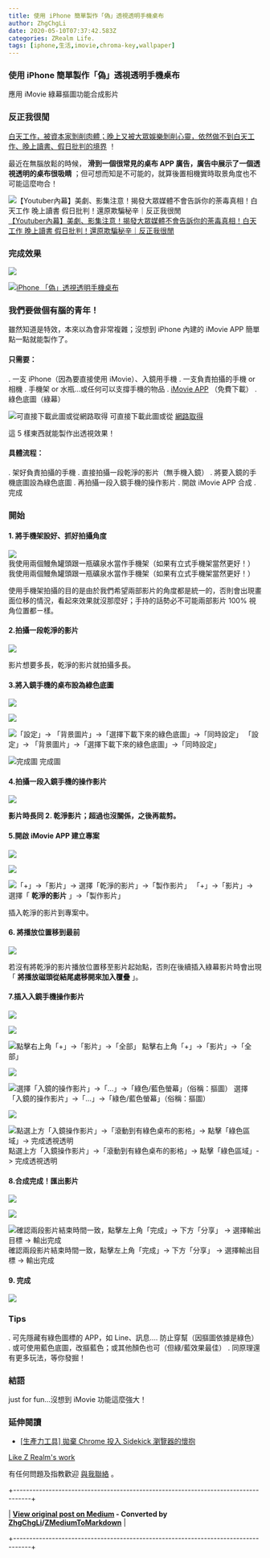 ```yaml
---
title: 使用 iPhone 簡單製作「偽」透視透明手機桌布
author: ZhgChgLi
date: 2020-05-10T07:37:42.583Z
categories: ZRealm Life.
tags: [iphone,生活,imovie,chroma-key,wallpaper]
---
```


### 使用 iPhone 簡單製作「偽」透視透明手機桌布

應用 iMovie 綠幕摳圖功能合成影片
### 反正我很閒

[白天工作，被資本家剝削肉體；晚上又被大眾娛樂剝削心靈，依然做不到白天工作、晚上讀書、假日批判的境界](https://www.youtube.com/watch?v=0_dVHQBx-4k) ！

最近在無腦放鬆的時候， **滑到一個很常見的桌布 APP 廣告，廣告中展示了一個透視透明的桌布很吸睛** ；但可想而知是不可能的，就算後置相機實時取景角度也不可能這麼吻合！

![【Youtuber內幕】美劇、影集注意！揭發大眾媒體不會告訴你的荼毒真相！白天工作 晚上讀書 假日批判！還原欺騙秘辛｜反正我很閒](/assets/2e4429f410d6/1*ld3iXPtwH_pqTLADZcnSNg.png "【Youtuber內幕】美劇、影集注意！揭發大眾媒體不會告訴你的荼毒真相！白天工作 晚上讀書 假日批判！還原欺騙秘辛｜反正我很閒")
[【Youtuber內幕】美劇、影集注意！揭發大眾媒體不會告訴你的荼毒真相！白天工作 晚上讀書 假日批判！還原欺騙秘辛｜反正我很閒](https://www.youtube.com/watch?v=0_dVHQBx-4k)
### 完成效果

![](/assets/2e4429f410d6/1*ajTSwFaGmyAwQq05vUQVqA.png)

[![iPhone 「偽」透視透明手機桌布](/assets/2e4429f410d6/1cac_hqdefault.jpg "iPhone 「偽」透視透明手機桌布")](https://www.youtube.com/watch?v=J_uFAQEHxDM)
### 我們要做個有腦的青年！

雖然知道是特效，本來以為會非常複雜；沒想到 iPhone 內建的 iMovie APP 簡單點一點就能製作了。
#### **只需要：**
. 一支 iPhone（因為要直接使用 iMovie）、入鏡用手機
. 一支負責拍攝的手機 or 相機
. 手機架 or 水瓶…或任何可以支撐手機的物品
. [iMovie APP](https://apps.apple.com/tw/app/imovie/id377298193) （免費下載）
. 綠色底圖（綠幕）


![可直接下載此圖或從網路取得](/assets/2e4429f410d6/1*nsCFd5nwtAIYr0qc8QlzUg.jpeg "可直接下載此圖或從網路取得")
可直接下載此圖或從 [網路取得](https://www.google.com/search?q=green+screen&tbm=isch&ved=2ahUKEwiWl7yC16jpAhXAx4sBHWVACioQ2-cCegQIABAA&oq=green+screen&gs_lcp=CgNpbWcQAzIECCMQJzIECCMQJzICCAAyAggAMgIIADICCAAyAggAMgIIADICCAAyAggAULXwGli18BpgxPQaaABwAHgAgAE4iAE4kgEBMZgBAKABAaoBC2d3cy13aXotaW1n&sclient=img&ei=u6C3XtbNBsCPr7wP5YCp0AI&bih=945&biw=1920)

這 5 樣東西就能製作出透視效果！
#### 具體流程：
. 架好負責拍攝的手機
. 直接拍攝一段乾淨的影片（無手機入鏡）
. 將要入鏡的手機底圖設為綠色底圖
. 再拍攝一段入鏡手機的操作影片
. 開啟 iMovie APP 合成
. 完成

### 開始
#### 1. 將手機架設好、抓好拍攝角度

![我使用兩個鰻魚罐頭跟一瓶礦泉水當作手機架（如果有立式手機架當然更好！）](/assets/2e4429f410d6/1*-Y5H7G6VVPUUgTGaUB2f1A.jpeg "我使用兩個鰻魚罐頭跟一瓶礦泉水當作手機架（如果有立式手機架當然更好！）")
我使用兩個鰻魚罐頭跟一瓶礦泉水當作手機架（如果有立式手機架當然更好！）

使用手機架拍攝的目的是由於我們希望兩部影片的角度都是統一的，否則會出現畫面位移的情況，看起來效果就沒那麼好；手持的話勢必不可能兩部影片 100% 視角位置都ㄧ樣。
#### 2.拍攝一段乾淨的影片

![](/assets/2e4429f410d6/1*qvC6sNrznXmv9rHoWzPiUA.jpeg)

影片想要多長，乾淨的影片就拍攝多長。
#### 3.將入鏡手機的桌布設為綠色底圖

![](/assets/2e4429f410d6/1*m_MEA1SudODPvYyogcd5Gw.png)

![](/assets/2e4429f410d6/1*-qVuOCQWlTpjkopYVV_SMg.png)

![「設定」-> 「背景圖片」->「選擇下載下來的綠色底圖」->「同時設定」](/assets/2e4429f410d6/1*qso6JJNOi2Ox_hMfLMAR6A.png "「設定」-> 「背景圖片」->「選擇下載下來的綠色底圖」->「同時設定」")
「設定」-> 「背景圖片」->「選擇下載下來的綠色底圖」->「同時設定」

![完成圖](/assets/2e4429f410d6/1*NYjXaoCiscPDzYdIlyUPbA.png "完成圖")
完成圖
#### 4.拍攝一段入鏡手機的操作影片

![](/assets/2e4429f410d6/1*SOyY49HM3-kWmDCdjrznDQ.jpeg)

**影片時長同 2. 乾淨影片；超過也沒關係，之後再裁剪。**
#### 5.開啟 iMovie APP 建立專案

![](/assets/2e4429f410d6/1*s71QOS2Eici5nXtOohc1UQ.png)

![](/assets/2e4429f410d6/1*GGZFGI_ttJyAc4L1GghZBw.png)

![「+」->「影片」-> 選擇「乾淨的影片」->「製作影片」](/assets/2e4429f410d6/1*Ju3cpubikU57M0fRadT_FA.jpeg "「+」->「影片」-> 選擇「乾淨的影片」->「製作影片」")
「+」->「影片」-> 選擇「 **乾淨的影片** 」->「製作影片」

插入乾淨的影片到專案中。
#### 6. 將播放位置移到最前

![](/assets/2e4429f410d6/1*hCeZAoZggCU14s5rAmqv9Q.png)

若沒有將乾淨的影片播放位置移至影片起始點，否則在後續插入綠幕影片時會出現「 **將播放磁頭從結尾處移開來加入覆疊** 」。
#### 7.插入入鏡手機操作影片

![](/assets/2e4429f410d6/1*hCeZAoZggCU14s5rAmqv9Q.png)

![](/assets/2e4429f410d6/1*QWv0KEjoOGT6ij1A9aSeFA.png)

![點擊右上角「+」->「影片」->「全部」](/assets/2e4429f410d6/1*bV7cBJN5tQyez7h1UEo3GA.jpeg "點擊右上角「+」->「影片」->「全部」")
點擊右上角「+」->「影片」->「全部」

![](/assets/2e4429f410d6/1*oQnGYEzWKHg4G7sYeiANVg.jpeg)

![選擇「入鏡的操作影片」->「…」->「綠色/藍色螢幕」（俗稱：摳圖）](/assets/2e4429f410d6/1*VQZKKIb0Y0XdaetEeRBPJA.jpeg "選擇「入鏡的操作影片」->「…」->「綠色/藍色螢幕」（俗稱：摳圖）")
選擇「入鏡的操作影片」->「…」->「綠色/藍色螢幕」（俗稱：摳圖）

![](/assets/2e4429f410d6/1*pzVjiHLmhPNVnuqGpx5yUg.jpeg)

![點選上方「入鏡操作影片」->「滾動到有綠色桌布的影格」-> 點擊「綠色區域」-> 完成透視透明](/assets/2e4429f410d6/1*r2Y1PvoSM5IVrXGoekR1zA.png "點選上方「入鏡操作影片」->「滾動到有綠色桌布的影格」-> 點擊「綠色區域」-> 完成透視透明")
點選上方「入鏡操作影片」->「滾動到有綠色桌布的影格」-> 點擊「綠色區域」-> 完成透視透明
#### 8.合成完成！匯出影片

![](/assets/2e4429f410d6/1*DBOh8iEHmDrjQUdft2yyFQ.jpeg)

![](/assets/2e4429f410d6/1*y7fi8Q5R4oAf9DGmsc9v1Q.png)

![確認兩段影片結束時間一致，點擊左上角「完成」-> 下方「分享」 -> 選擇輸出目標 -> 輸出完成](/assets/2e4429f410d6/1*rlG8lMVKmPhUqBkrvzfglA.png "確認兩段影片結束時間一致，點擊左上角「完成」-> 下方「分享」 -> 選擇輸出目標 -> 輸出完成")
確認兩段影片結束時間一致，點擊左上角「完成」-> 下方「分享」 -> 選擇輸出目標 -> 輸出完成
#### 9. 完成

![](/assets/2e4429f410d6/1*syfCA0bTJvKuf7cKQxzOrQ.gif)
### Tips
. 可先隱藏有綠色圖標的 APP，如 Line、訊息…. 防止穿幫（因摳圖依據是綠色）
. 或可使用藍色底圖，改摳藍色；或其他顏色也可（但綠/藍效果最佳）
. 同原理還有更多玩法，等你發掘！

### 結語

just for fun…沒想到 iMovie 功能這麼強大！
### 延伸閱讀
- [[生產力工具] 拋棄 Chrome 投入 Sidekick 瀏覽器的懷抱](https://medium.com/zrealm-life/%E7%94%9F%E7%94%A2%E5%8A%9B%E5%B7%A5%E5%85%B7-%E6%8B%8B%E6%A3%84-chrome-%E6%8A%95%E5%85%A5-sidekick-%E7%80%8F%E8%A6%BD%E5%99%A8%E7%9A%84%E6%87%B7%E6%8A%B1-118e924a1477)

[Like Z Realm's work](https://cdn.embedly.com/widgets/media.html?src=https%3A%2F%2Fbutton.like.co%2Fin%2Fembed%2Fzhgchgli%2Fbutton&display_name=LikeCoin&url=https%3A%2F%2Fbutton.like.co%2Fzhgchgli&image=https%3A%2F%2Fstorage.googleapis.com%2Flikecoin-foundation.appspot.com%2Flikecoin_store_user_zhgchgli_main%3FGoogleAccessId%3Dfirebase-adminsdk-eyzut%2540likecoin-foundation.iam.gserviceaccount.com%26Expires%3D2430432000%26Signature%3DgFRSNto%252BjjxXpRoYyuEMD5Ecm7mLK2uVo1vGz4NinmwLnAK0BGjcfKnItFpt%252BcYurx3wiwKTvrxvU019ruiCeNav7s7QUs5lgDDBc7c6zSVRbgcWhnJoKgReRkRu6Gd93WvGf%252BOdm4FPPgvpaJV9UE7h2MySR6%252B%252F4a%252B4kJCspzCTmLgIewm8W99pSbkX%252BQSlZ4t5Pw22SANS%252BlGl1nBCX48fGg%252Btg0vTghBGrAD2%252FMEXpGNJCdTPx8Gd9urOpqtwV4L1I2e2kYSC4YPDBD6pof1O6fKX%252BI8lGLEYiYP1sthjgf8Y4ZbgQr4Kt%252BRYIicx%252Bg6w3YWTg5zgHxAYhOINXw%253D%253D&key=a19fcc184b9711e1b4764040d3dc5c07&type=text%2Fhtml&schema=like)

有任何問題及指教歡迎 [與我聯絡](https://www.zhgchg.li/contact) 。



+-----------------------------------------------------------------------------------+

| **[View original post on Medium](https://medium.com/zrealm-life/%E4%BD%BF%E7%94%A8-iphone-%E7%B0%A1%E5%96%AE%E8%A3%BD%E4%BD%9C-%E5%81%BD-%E9%80%8F%E8%A6%96%E9%80%8F%E6%98%8E%E6%89%8B%E6%A9%9F%E6%A1%8C%E5%B8%83-2e4429f410d6) - Converted by [ZhgChgLi](https://zhgchg.li)/[ZMediumToMarkdown](https://github.com/ZhgChgLi/ZMediumToMarkdown)** |

+-----------------------------------------------------------------------------------+

